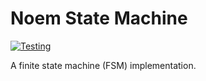 # Noem State Machine
[![Testing](https://github.com/NoemPHP/state-machine/actions/workflows/testing.yml/badge.svg)](https://github.com/NoemPHP/state-machine/actions/workflows/testing.yml)

A finite state machine (FSM) implementation.